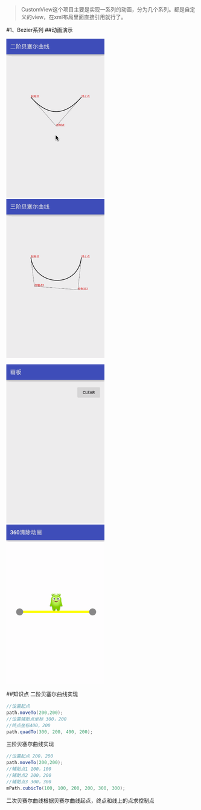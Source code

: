 >CustomView这个项目主要是实现一系列的动画，分为几个系列。都是自定义的view，在xml布局里面直接引用就行了。

#1、Bezier系列
##动画演示

![二阶贝塞尔曲线](https://github.com/AdleyLong/CustomView/blob/master/pic/bezier01.gif)
![三阶贝塞尔曲线](https://github.com/AdleyLong/CustomView/blob/master/pic/bezier02.gif)

![贝塞尔曲线－画板](https://github.com/AdleyLong/CustomView/blob/master/pic/bezier03.gif)
![贝塞尔曲线－360清除动画](https://github.com/AdleyLong/CustomView/blob/master/pic/bezier04.gif)

##知识点
二阶贝塞尔曲线实现
```java
//设置起点  
path.moveTo(200,200);  
//设置辅助点坐标 300，200       
//终点坐标400，200  
path.quadTo(300, 200, 400, 200); 
```

三阶贝塞尔曲线实现
```java
//设置起点 200，200
path.moveTo(200,200); 
//辅助点1 100，100
//辅助点2 200，200
//辅助点3 300，300
mPath.cubicTo(100, 100, 200, 200, 300, 300);
```

二次贝赛尔曲线根据贝赛尔曲线起点，终点和线上的点求控制点
